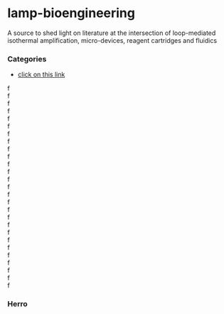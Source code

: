 # lamp-bioengineering
A source to shed light on literature at the intersection of loop-mediated isothermal amplification, micro-devices, reagent cartridges and fluidics


### Categories
* [click on this link](#Herro)


f</br>
f</br>
f</br>
f</br>
f</br>
f</br>
f</br>
f</br>
f</br>
f</br>
f</br>
f</br>
f</br>
f</br>
f</br>
f</br>
f</br>
f</br>
f</br>
f</br>
f</br>
f</br>
f</br>
f</br>
f</br>
f</br>
f</br>

### Herro